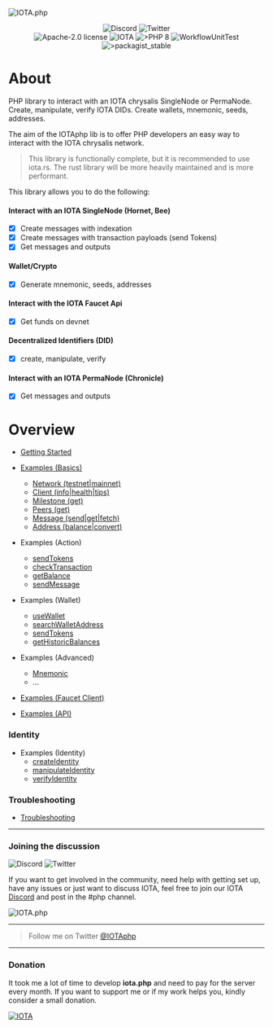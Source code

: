 ![IOTA.php](./images/IOTA_PHP_Banner_Interact_Help.png)

<p style="text-align:center;">
  <a href="https://discord.iota.org/" style="text-decoration:none;"><img src="https://img.shields.io/badge/Discord-9cf.svg?style=social&logo=discord" alt="Discord"></a>
  <a href="https://twitter.com/IOTAphp/" style="text-decoration:none;"><img src="https://img.shields.io/badge/Twitter-9cf.svg?style=social&logo=twitter" alt="Twitter"></a>
  <br>
  <a href="https://github.com/iota-community/iota.php/LICENSE" style="text-decoration:none;"><img src="https://img.shields.io/badge/license-Apache--2.0-green?style=flat-square" alt="Apache-2.0 license"></a>
  <a href="https://www.iota.org/" style="text-decoration:none;"><img src="https://img.shields.io/badge/IOTA-lightgrey?style=flat&logo=iota" alt="IOTA"></a>
  <a href="https://www.php.net/" style="text-decoration:none;"><img src="https://img.shields.io/badge/PHP->= 8.x-blue?style=flat-square&logo=php" alt=">PHP 8"></a>
  <img src="https://github.com/iota-community/iota.php/actions/workflows/phpunit.yml/badge.svg" alt="WorkflowUnitTest">
  <a href="https://packagist.org/packages/iota-community/iota.php/" style="text-decoration:none;"><img src="https://poser.pugx.org/iota-community/iota.php/v/stable.png" alt=">packagist_stable"></a>
</p>

# About

PHP library to interact with an IOTA chrysalis SingleNode or PermaNode. Create, manipulate, verify IOTA DIDs. Create wallets, mnemonic, seeds, addresses. 

The aim of the IOTAphp lib is to offer PHP developers an easy way to interact with the IOTA chrysalis network. 

> This library is functionally complete, but it is recommended to use iota.rs. The rust library will be more heavily maintained and is more performant.

This library allows you to do the following:

#### Interact with an IOTA SingleNode (Hornet, Bee)
  - [x] Create messages with indexation 
  - [x] Create messages with transaction payloads (send Tokens)
  - [x] Get messages and outputs
#### Wallet/Crypto 
  - [x] Generate mnemonic, seeds, addresses
#### Interact with the IOTA Faucet Api 
  - [x] Get funds on devnet
#### Decentralized Identifiers (DID) 
  - [x] create, manipulate, verify
#### Interact with an IOTA PermaNode (Chronicle)
  - [x] Get messages and outputs

# Overview

+ [Getting Started](./001_getting_started.md)


+ [Examples (Basics)](./002_examples.md)
    + [Network (testnet|mainnet)](./002_examples_network.md)
    + [Client (info|health|tips)](./002_examples_clientinfo.md)
    + [Milestone (get)](./002_examples_milestone.md)
    + [Peers (get)](./002_examples_peers.md)
    + [Message (send|get|fetch)](./002_examples_message.md)
    + [Address (balance|convert)](./002_examples_balance.md)


+ Examples (Action)
    + [sendTokens](./010_examples_transfer.md)
    + [checkTransaction](./010_examples_checktransaction.md)
    + [getBalance](./010_examples_balance.md)
    + [sendMessage](./010_examples_sendmessage.md)
  

+ Examples (Wallet)
    + [useWallet](./020_examples_wallet.md)
    + [searchWalletAddress](./020_examples_wallet_searchAddress.md)
    + [sendTokens](./020_examples_wallet_sendToken.md)
    + [getHistoricBalances](./020_examples_wallet_getHistoricBalance.md)


+ Examples (Advanced)
    + [Mnemonic](./050_examples_mnemonic.md)
    + ...


+ [Examples (Faucet Client)](./004_examples_faucet.md)
+ [Examples (API)](./003_examples_api.md)


### Identity

+ Examples (Identity)
    + [createIdentity](./060_examples_createIdentity.md)
    + [manipulateIdentity](./060_examples_manipulateIdentity.md)
    + [verifyIdentity](./060_examples_verifyIdentity.md)
  


### Troubleshooting

+ [Troubleshooting](./100_Troubleshooting.md)

___

### Joining the discussion

<a href="https://discord.iota.org/" style="text-decoration:none;"><img src="https://img.shields.io/badge/Discord-9cf.svg?style=social&logo=discord" alt="Discord"></a>
<a href="https://twitter.com/IOTAphp/" style="text-decoration:none;"><img src="https://img.shields.io/badge/Twitter-9cf.svg?style=social&logo=twitter" alt="Twitter"></a>

If you want to get involved in the community, need help with getting set up, have any issues or just want to discuss IOTA, feel free to join
our IOTA [Discord](https://discord.iota.org/) and post in the #php channel.

![IOTA.php](./images/discord_help_phpchannel.png)

___

> Follow me on Twitter [@IOTAphp](https://twitter.com/IOTAphp)

___

### Donation

It took me a lot of time to develop **iota.php** and need to pay for the server every month. If you want to support me or if my work helps you, kindly consider a small donation.

[<img src="https://img.shields.io/badge/iota1qpw8lvfgz6gt9u8qtcjmmez3vtqve6fdzqkdaah9wdz9llgvhs3psrtx5xd-lightgrey?style=social&logo=iota" alt="IOTA">](./100_Donation.md) 
